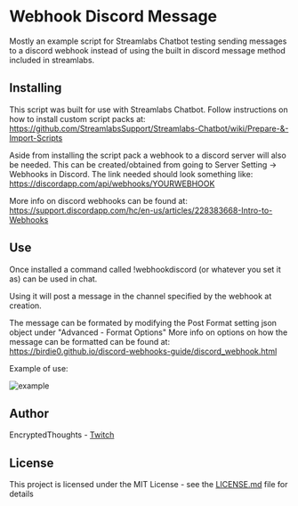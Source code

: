# Webhook Discord Message

Mostly an example script for Streamlabs Chatbot testing sending messages to a discord webhook instead of using the built in discord message method included in streamlabs.

## Installing

This script was built for use with Streamlabs Chatbot.
Follow instructions on how to install custom script packs at:
https://github.com/StreamlabsSupport/Streamlabs-Chatbot/wiki/Prepare-&-Import-Scripts

Aside from installing the script pack a webhook to a discord server will also be needed.
This can be created/obtained from going to Server Setting -> Webhooks in Discord.
The link needed should look something like: https://discordapp.com/api/webhooks/YOURWEBHOOK

More info on discord webhooks can be found at: https://support.discordapp.com/hc/en-us/articles/228383668-Intro-to-Webhooks

## Use

Once installed a command called !webhookdiscord (or whatever you set it as) can be used in chat.

Using it will post a message in the channel specified by the webhook at creation.

The message can be formated by modifying the Post Format setting json object under "Advanced - Format Options"
More info on options on how the message can be formatted can be found at:
https://birdie0.github.io/discord-webhooks-guide/discord_webhook.html

Example of use:

![example](https://user-images.githubusercontent.com/50642352/72402841-fefc2600-3715-11ea-977b-c32c443dace6.png)

## Author

EncryptedThoughts - [Twitch](https://www.twitch.tv/encryptedthoughts)

## License

This project is licensed under the MIT License - see the [LICENSE.md](LICENSE.md) file for details
